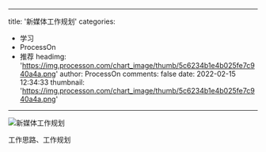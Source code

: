 
---
title: '新媒体工作规划'
categories: 
 - 学习
 - ProcessOn
 - 推荐
headimg: 'https://img.processon.com/chart_image/thumb/5c6234b1e4b025fe7c940a4a.png'
author: ProcessOn
comments: false
date: 2022-02-15 12:34:33
thumbnail: 'https://img.processon.com/chart_image/thumb/5c6234b1e4b025fe7c940a4a.png'
---

<div>   
<img class="thumb" alt="新媒体工作规划" src="https://img.processon.com/chart_image/thumb/5c6234b1e4b025fe7c940a4a.png" referrerpolicy="no-referrer">
<p>工作思路、工作规划</p>  
</div>
            